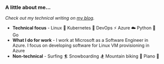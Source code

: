 ### A little about me...

*Check out my technical writing on [my blog](https://trstringer.com).*

* **Technical focus** - Linux :penguin:  Kubernetes :whale: DevOps :zap: Azure :cloud: Python :snake: Go
* **What I do for work** - I work at Microsoft as a Software Engineer in Azure. I focus on developing software for Linux VM provisioning in Azure
* **Non-technical** -  Surfing :surfer: Snowboarding :snowboarder: Mountain biking :mountain_bicyclist: Piano :musical_note:
